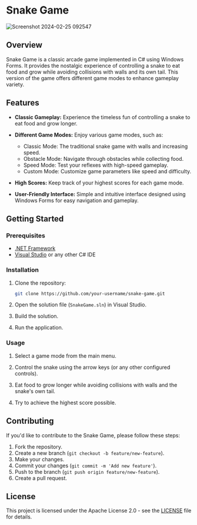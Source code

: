 # Snake Game

![Screenshot 2024-02-25 092547](https://github.com/avill2022/SnakeV1/assets/105819329/7aca5a82-b095-477e-90d3-1597789bf790)

## Overview

Snake Game is a classic arcade game implemented in C# using Windows Forms. It provides the nostalgic experience of controlling a snake to eat food and grow while avoiding collisions with walls and its own tail. This version of the game offers different game modes to enhance gameplay variety.

## Features

- **Classic Gameplay:** Experience the timeless fun of controlling a snake to eat food and grow longer.
  
- **Different Game Modes:** Enjoy various game modes, such as:
  - Classic Mode: The traditional snake game with walls and increasing speed.
  - Obstacle Mode: Navigate through obstacles while collecting food.
  - Speed Mode: Test your reflexes with high-speed gameplay.
  - Custom Mode: Customize game parameters like speed and difficulty.
  
- **High Scores:** Keep track of your highest scores for each game mode.
  
- **User-Friendly Interface:** Simple and intuitive interface designed using Windows Forms for easy navigation and gameplay.

## Getting Started

### Prerequisites

- [.NET Framework](https://dotnet.microsoft.com/download/dotnet-framework)
- [Visual Studio](https://visualstudio.microsoft.com/) or any other C# IDE

### Installation

1. Clone the repository:

    ```bash
    git clone https://github.com/your-username/snake-game.git
    ```

2. Open the solution file (`SnakeGame.sln`) in Visual Studio.

3. Build the solution.

4. Run the application.

### Usage

1. Select a game mode from the main menu.
  
2. Control the snake using the arrow keys (or any other configured controls).

3. Eat food to grow longer while avoiding collisions with walls and the snake's own tail.

4. Try to achieve the highest score possible.

## Contributing

If you'd like to contribute to the Snake Game, please follow these steps:

1. Fork the repository.
2. Create a new branch (`git checkout -b feature/new-feature`).
3. Make your changes.
4. Commit your changes (`git commit -m 'Add new feature'`).
5. Push to the branch (`git push origin feature/new-feature`).
6. Create a pull request.

## License

This project is licensed under the Apache License 2.0 - see the [LICENSE](LICENSE) file for details.

